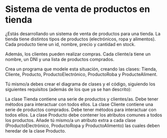 # Sistema de venta de productos en tienda

¿Estás desarrollando un sistema de venta de productos para una tienda. La tienda tiene distintos tipos de productos (electrónicos, ropa y alimentos). Cada producto tiene un id, nombre, precio y cantidad en stock.

Además, los clientes pueden realizar compras. Cada cliente/a tiene un nombre, un DNI y una lista de productos comprados.

Crea un programa que modele esta situación, creando las clases: Tienda, Cliente, Producto, ProductoElectrónico, ProductoRoba y ProducteAliment.

Tú mismo/a debes crear el diagrama de clases y el código, siguiendo los siguientes requisitos (además de los que ya se han descrito):

La clase Tienda contiene una serie de productos y clientes/as. Debe tener métodos para interactuar con todos ellos.
La clase Cliente contiene una serie de productos comprados. Debe tener métodos para interactuar con todos ellos.
La clase Producto debe contener los atributos comunes a todos los productos.
Añade tú mismo/a un atributo extra a cada clase (ProductoElectrónico, ProductoRopa y ProductoAlimento) las cuales deben heredar de la clase Producto.
